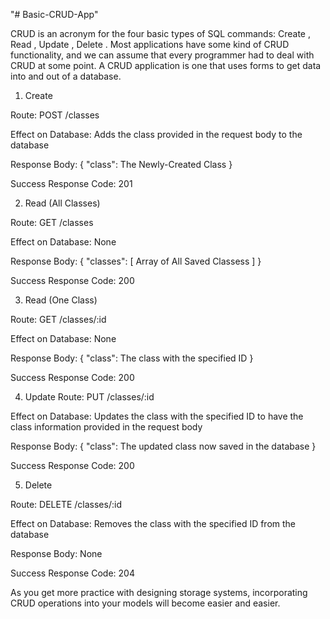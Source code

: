 "# Basic-CRUD-App" 

CRUD is an acronym for the four basic types of SQL commands: Create , Read , Update , Delete . Most applications have some kind of CRUD functionality, and we can assume that every programmer had to deal with CRUD at some point. A CRUD application is one that uses forms to get data into and out of a database.


1) Create

Route: POST /classes

Effect on Database: Adds the class provided in the request body to the database

Response Body: { "class": The Newly-Created Class }

Success Response Code: 201



2) Read (All Classes)

Route: GET /classes

Effect on Database: None

Response Body: { "classes": [ Array of All Saved Classess ] }

Success Response Code: 200



3) Read (One Class)

Route: GET /classes/:id

Effect on Database: None

Response Body: { "class": The class with the specified ID }

Success Response Code: 200



4) Update
Route: PUT /classes/:id

Effect on Database: Updates the class with the specified ID to have the class information provided in the request body

Response Body: { "class": The updated class now saved in the database }

Success Response Code: 200



5) Delete

Route: DELETE /classes/:id

Effect on Database: Removes the class with the specified ID from the database

Response Body: None

Success Response Code: 204


As you get more practice with designing storage systems, incorporating CRUD operations into your models will become easier and easier.

